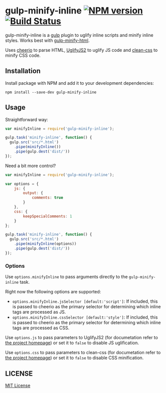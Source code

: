 # gulp-minify-inline [![NPM version](https://badge.fury.io/js/gulp-minify-inline.svg)](http://badge.fury.io/js/gulp-minify-inline) [![Build Status](https://travis-ci.org/shkuznetsov/gulp-minify-inline.svg?branch=master)](https://travis-ci.org/shkuznetsov/gulp-minify-inline)

gulp-minify-inline is a [gulp](https://github.com/wearefractal/gulp) plugin to uglify inline scripts and minify inline styles. Works best with [gulp-minify-html](https://www.npmjs.org/package/gulp-minify-html).

Uses [cheerio](https://github.com/cheeriojs/cheerio) to parse HTML, [UglifyJS2](https://github.com/mishoo/UglifyJS2) to uglify JS code and [clean-css](https://github.com/jakubpawlowicz/clean-css) to minify CSS code.

## Installation

Install package with NPM and add it to your development dependencies:

`npm install --save-dev gulp-minify-inline`

## Usage

Straightforward way:

```javascript
var minifyInline = require('gulp-minify-inline');

gulp.task('minify-inline', function() {
  gulp.src('src/*.html')
    .pipe(minifyInline())
    .pipe(gulp.dest('dist/'))
});
```

Need a bit more control?

```javascript
var minifyInline = require('gulp-minify-inline');

var options = {
	js: {
		output: {
			comments: true
		}
	},
	css: {
		keepSpecialComments: 1
	}
};

gulp.task('minify-inline', function() {
  gulp.src('src/*.html')
    .pipe(minifyInline(options))
    .pipe(gulp.dest('dist/'))
});
```

### Options

Use `options.minifyInline` to pass arguments directly to the `gulp-minify-inline` task.

Right now the following options are supported:

* `options.minifyInline.jsSelector [default:'script']`: If included, this is passed to cheerio as the primary selector for determining which inline tags are processed as JS.
* `options.minifyInline.cssSelector [default:'style']`: If included, this is passed to cheerio as the primary selector for determining which inline tags are processed as CSS.

Use `options.js` to pass parameters to UglifyJS2 (for documetation refer to [the project homepage](https://github.com/mishoo/UglifyJS2)) or set it to `false` to disable JS uglification.

Use `options.css` to pass parameters to clean-css (for documetation refer to [the project homepage](https://github.com/jakubpawlowicz/clean-css)) or set it to `false` to disable CSS minification.

## LICENSE

[MIT License](http://en.wikipedia.org/wiki/MIT_License)
